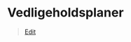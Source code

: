 # Vedligeholdsplaner

> [Edit](https://github.com/FMDatahub/Portal/blob/main/docs/Moduler/DriftOgVedligehold/Vedligeholdsplaner.md)
